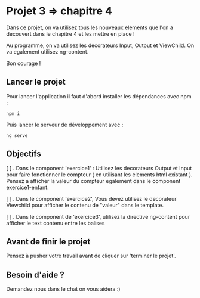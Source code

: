 # Projet 3 => chapitre 4

Dans ce projet, on va utilisez tous les nouveaux elements que l'on a decouvert dans le chapitre 4 et les mettre en place !

Au programme, on va utilisez les decorateurs Input, Output et ViewChild. On va egalement utilisez ng-content.

Bon courage !

## Lancer le projet

Pour lancer l'application il faut d'abord installer les dépendances avec npm : 

`npm i`

Puis lancer le serveur de développement avec : 

`ng serve`

## Objectifs
[ ] . Dans le component 'exercice1' : Utilisez les decorateurs Output et Input pour faire fonctionner le compteur ( en utilisant les elements html existant ). Pensez a afficher la valeur du compteur egalement dans le component exercice1-enfant.

[ ] . Dans le component 'exercice2', Vous devez utilisez le decorateur Viewchild pour afficher le contenu de "valeur" dans le template.

[ ] . Dans le component de 'exercice3', utilisez la directive ng-content pour afficher le text contenu entre les balises <app-exercice3-enfant></app-exercice3-enfant>

      
## Avant de finir le projet

Pensez à pusher votre travail avant de cliquer sur 'terminer le projet'.

## Besoin d'aide ?

Demandez nous dans le chat on vous aidera :)
